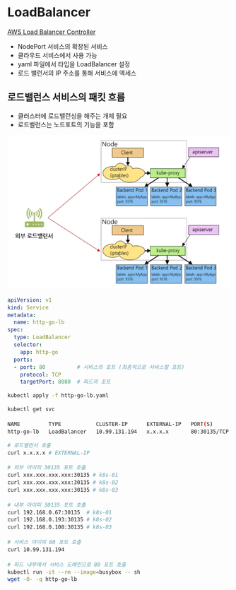 
# LoadBalancer

[AWS Load Balancer Controller](https://aws.amazon.com/ko/blogs/containers/introducing-aws-load-balancer-controller/)

- NodePort 서비스의 확장된 서비스
- 클라우드 서비스에서 사용 가능
- yaml 파일에서 타입을 LoadBalancer 설정
- 로드 밸런서의 IP 주소를 통해 서비스에 엑세스

## 로드밸런스 서비스의 패킷 흐름

- 클러스터에 로드밸런싱을 해주는 개체 필요
- 로드밸런스는 노드포트의 기능을 포함

![Loadbalancer flow](./img/loadbalancer-flow.png)

```yaml
apiVersion: v1
kind: Service
metadata:
  name: http-go-lb
spec:
  type: LoadBalancer
  selector:
    app: http-go
  ports:
  - port: 80          # 서비스의 포트 (최종적으로 서비스할 포트)
    protocol: TCP     
    targetPort: 8080  # 파드의 포트
```

```bash
kubectl apply -f http-go-lb.yaml
```

```bash
kubectl get svc

NAME         TYPE           CLUSTER-IP      EXTERNAL-IP   PORT(S)        AGE
http-go-lb   LoadBalancer   10.99.131.194   x.x.x.x       80:30135/TCP   8s
```

```bash
# 로드밸런서 호출
curl x.x.x.x # EXTERNAL-IP

# 외부 아이피 30135 포트 호출
curl xxx.xxx.xxx.xxx:30135 # k8s-01
curl xxx.xxx.xxx.xxx:30135 # k8s-02
curl xxx.xxx.xxx.xxx:30135 # k8s-03

# 내부 아이피 30135 포트 호출
curl 192.168.0.67:30135  # k8s-01
curl 192.168.0.193:30135 # k8s-02
curl 192.168.0.108:30135 # k8s-03

# 서비스 아이피 80 포트 호출
curl 10.99.131.194

# 파드 내부에서 서비스 도메인으로 80 포트 호출
kubectl run -it --rm --image=busybox -- sh
wget -O- -q http-go-lb
```
